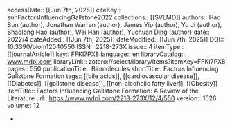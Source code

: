 accessDate:: [[Jun 7th, 2025]]
citeKey:: sunFactorsInfluencingGallstone2022
collections:: [[SVLMD]]
authors:: Hao Sun (author), Jonathan Warren (author), James Yip (author), Yu Ji (author), Shaolong Hao (author), Wei Han (author), Yuchuan Ding (author)
date:: 2022/4
dateAdded:: [[Jun 7th, 2025]]
dateModified:: [[Jun 7th, 2025]]
DOI:: 10.3390/biom12040550
ISSN:: 2218-273X
issue:: 4
itemType:: [[journalArticle]]
key:: FFKI7PX8
language:: en
libraryCatalog:: www.mdpi.com
libraryLink:: zotero://select/library/items?itemKey=FFKI7PX8
pages:: 550
publicationTitle:: Biomolecules
shortTitle:: Factors Influencing Gallstone Formation
tags:: [[bile acids]], [[cardiovascular disease]], [[Diabetes]], [[gallstone disease]], [[non-alcoholic fatty liver]], [[Obesity]]
itemTitle:: Factors Influencing Gallstone Formation: A Review of the Literature
url:: https://www.mdpi.com/2218-273X/12/4/550
version:: 1626
volume:: 12

-